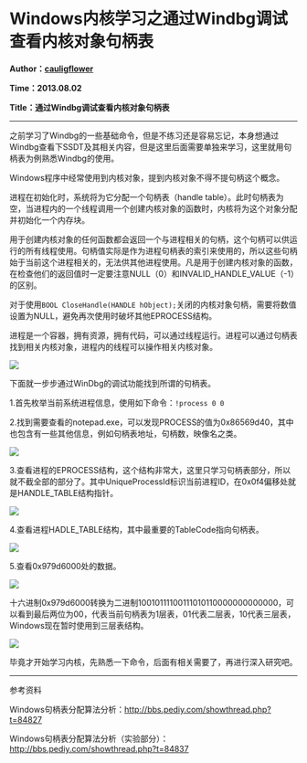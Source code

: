 Windows内核学习之通过Windbg调试查看内核对象句柄表
=====

**Author：[cauligflower](http://cauligflower.github.com)**

**Time：2013.08.02**

**Title：通过Windbg调试查看内核对象句柄表**

-----

之前学习了Windbg的一些基础命令，但是不练习还是容易忘记，本身想通过Windbg查看下SSDT及其相关内容，但是这里后面需要单独来学习，这里就用句柄表为例熟悉Windbg的使用。

Windows程序中经常使用到内核对象，提到内核对象不得不提句柄这个概念。

进程在初始化时，系统将为它分配一个句柄表（handle table）。此时句柄表为空，当进程内的一个线程调用一个创建内核对象的函数时，内核将为这个对象分配并初始化一个内存块。

用于创建内核对象的任何函数都会返回一个与进程相关的句柄，这个句柄可以供运行的所有线程使用。句柄值实际是作为进程句柄表的索引来使用的，所以这些句柄始于当前这个进程相关的，无法供其他进程使用。凡是用于创建内核对象的函数，在检查他们的返回值时一定要注意NULL（0）和INVALID_HANDLE_VALUE（-1）的区别。

对于使用```BOOL CloseHandle(HANDLE hObject);```关闭的内核对象句柄，需要将数值设置为NULL，避免再次使用时破坏其他EPROCESS结构。

进程是一个容器，拥有资源，拥有代码，可以通过线程运行。进程可以通过句柄表找到相关内核对象，进程内的线程可以操作相关内核对象。

![](http://y.photo.qq.com/img?s=iBW3QVOff&l=y.jpg)

下面就一步步通过WinDbg的调试功能找到所谓的句柄表。

1.首先枚举当前系统进程信息，使用如下命令：```!process 0 0```

2.找到需要查看的notepad.exe，可以发现PROCESS的值为0x86569d40，其中也包含有一些其他信息，例如句柄表地址，句柄数，映像名之类。

![](http://y.photo.qq.com/img?s=34yizVdoS&l=y.jpg)

3.查看进程的EPROCESS结构，这个结构非常大，这里只学习句柄表部分，所以就不截全部的部分了。其中UniqueProcessId标识当前进程ID，在0x0f4偏移处就是HANDLE_TABLE结构指针。

![](http://y.photo.qq.com/img?s=P5JCRAguT&l=y.jpg)

4.查看进程HADLE_TABLE结构，其中最重要的TableCode指向句柄表。

![](http://y.photo.qq.com/img?s=MieHGcLDp&l=y.jpg)

5.查看0x979d6000处的数据。

![](http://y.photo.qq.com/img?s=cuiFBlxx3&l=y.jpg)

十六进制0x979d6000转换为二进制10010111100111010110000000000000，可以看到最后两位为00，代表当前句柄表为1层表，01代表二层表，10代表三层表，Windows现在暂时使用到三层表结构。

![](http://y.photo.qq.com/img?s=tfEg7lXfD&l=y.jpg)

毕竟才开始学习内核，先熟悉一下命令，后面有相关需要了，再进行深入研究吧。

-----

参考资料

Windows句柄表分配算法分析：http://bbs.pediy.com/showthread.php?t=84827

Windows句柄表分配算法分析（实验部分）：http://bbs.pediy.com/showthread.php?t=84837